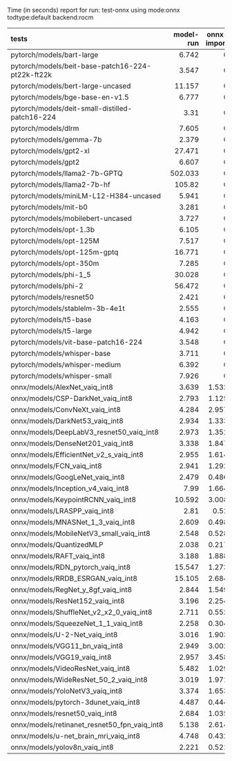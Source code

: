 Time (in seconds) report for run: test-onnx using mode:onnx todtype:default backend:rocm

| tests                                            |   model-run |   onnx-import |   torch-mlir |   iree-compile |   inference |
|:-------------------------------------------------|------------:|--------------:|-------------:|---------------:|------------:|
| pytorch/models/bart-large                        |       6.742 |         0     |            0 |          0     |       0     |
| pytorch/models/beit-base-patch16-224-pt22k-ft22k |       3.547 |         0     |            0 |          0     |       0     |
| pytorch/models/bert-large-uncased                |      11.157 |         0     |            0 |          0     |       0     |
| pytorch/models/bge-base-en-v1.5                  |       6.777 |         0     |            0 |          0     |       0     |
| pytorch/models/deit-small-distilled-patch16-224  |       3.31  |         0     |            0 |          0     |       0     |
| pytorch/models/dlrm                              |       7.605 |         0     |            0 |          0     |       0     |
| pytorch/models/gemma-7b                          |       2.379 |         0     |            0 |          0     |       0     |
| pytorch/models/gpt2-xl                           |      27.471 |         0     |            0 |          0     |       0     |
| pytorch/models/gpt2                              |       6.607 |         0     |            0 |          0     |       0     |
| pytorch/models/llama2-7b-GPTQ                    |     502.033 |         0     |            0 |          0     |       0     |
| pytorch/models/llama2-7b-hf                      |     105.82  |         0     |            0 |          0     |       0     |
| pytorch/models/miniLM-L12-H384-uncased           |       5.941 |         0     |            0 |          0     |       0     |
| pytorch/models/mit-b0                            |       3.281 |         0     |            0 |          0     |       0     |
| pytorch/models/mobilebert-uncased                |       3.727 |         0     |            0 |          0     |       0     |
| pytorch/models/opt-1.3b                          |       6.105 |         0     |            0 |          0     |       0     |
| pytorch/models/opt-125M                          |       7.517 |         0     |            0 |          0     |       0     |
| pytorch/models/opt-125m-gptq                     |      16.771 |         0     |            0 |          0     |       0     |
| pytorch/models/opt-350m                          |       7.285 |         0     |            0 |          0     |       0     |
| pytorch/models/phi-1_5                           |      30.028 |         0     |            0 |          0     |       0     |
| pytorch/models/phi-2                             |      56.472 |         0     |            0 |          0     |       0     |
| pytorch/models/resnet50                          |       2.421 |         0     |            0 |          0     |       0     |
| pytorch/models/stablelm-3b-4e1t                  |       2.555 |         0     |            0 |          0     |       0     |
| pytorch/models/t5-base                           |       4.163 |         0     |            0 |          0     |       0     |
| pytorch/models/t5-large                          |       4.942 |         0     |            0 |          0     |       0     |
| pytorch/models/vit-base-patch16-224              |       3.548 |         0     |            0 |          0     |       0     |
| pytorch/models/whisper-base                      |       3.711 |         0     |            0 |          0     |       0     |
| pytorch/models/whisper-medium                    |       6.392 |         0     |            0 |          0     |       0     |
| pytorch/models/whisper-small                     |       7.926 |         0     |            0 |          0     |       0     |
| onnx/models/AlexNet_vaiq_int8                    |       3.639 |         1.532 |            0 |          3.348 |       1.021 |
| onnx/models/CSP-DarkNet_vaiq_int8                |       2.793 |         1.125 |            0 |         10.961 |       1.072 |
| onnx/models/ConvNeXt_vaiq_int8                   |       4.284 |         2.957 |            0 |         11.601 |       0     |
| onnx/models/DarkNet53_vaiq_int8                  |       2.934 |         1.333 |            0 |          8.623 |       1.1   |
| onnx/models/DeepLabV3_resnet50_vaiq_int8         |       2.973 |         1.352 |            0 |          8.25  |       0     |
| onnx/models/DenseNet201_vaiq_int8                |       3.338 |         1.847 |            0 |         28.737 |       1.21  |
| onnx/models/EfficientNet_v2_s_vaiq_int8          |       2.955 |         1.614 |            0 |         23.203 |       1.113 |
| onnx/models/FCN_vaiq_int8                        |       2.941 |         1.292 |            0 |          7.938 |       1.063 |
| onnx/models/GoogLeNet_vaiq_int8                  |       2.479 |         0.486 |            0 |         13.323 |       1.171 |
| onnx/models/Inception_v4_vaiq_int8               |       7.99  |         1.664 |            0 |         17.158 |       1.485 |
| onnx/models/KeypointRCNN_vaiq_int8               |      10.592 |         3.008 |            0 |          1.189 |       0     |
| onnx/models/LRASPP_vaiq_int8                     |       2.81  |         0.52  |            0 |         10.896 |       0     |
| onnx/models/MNASNet_1_3_vaiq_int8                |       2.609 |         0.498 |            0 |          8.998 |       1.048 |
| onnx/models/MobileNetV3_small_vaiq_int8          |       2.548 |         0.528 |            0 |         10.991 |       1.046 |
| onnx/models/QuantizedMLP                         |       2.038 |         0.217 |            0 |          0.759 |       0.94  |
| onnx/models/RAFT_vaiq_int8                       |       3.188 |         1.888 |            0 |          6.357 |       0     |
| onnx/models/RDN_pytorch_vaiq_int8                |      15.547 |         1.273 |            0 |         13.32  |      63.256 |
| onnx/models/RRDB_ESRGAN_vaiq_int8                |      15.105 |         2.684 |            0 |         35.431 |      45     |
| onnx/models/RegNet_y_8gf_vaiq_int8               |       2.844 |         1.549 |            0 |         11.523 |       1.115 |
| onnx/models/ResNet152_vaiq_int8                  |       3.196 |         2.254 |            0 |         15.656 |       1.048 |
| onnx/models/ShuffleNet_v2_x2_0_vaiq_int8         |       2.711 |         0.552 |            0 |          6.93  |       1.058 |
| onnx/models/SqueezeNet_1_1_vaiq_int8             |       2.258 |         0.304 |            0 |          5.121 |       1.015 |
| onnx/models/U-2-Net_vaiq_int8                    |       3.016 |         1.903 |            0 |         17.736 |       0     |
| onnx/models/VGG11_bn_vaiq_int8                   |       2.949 |         3.002 |            0 |          5.296 |       1.034 |
| onnx/models/VGG19_vaiq_int8                      |       2.957 |         3.458 |            0 |          6.058 |       1.026 |
| onnx/models/VideoResNet_vaiq_int8                |       5.482 |         1.029 |            0 |          4.386 |       2.551 |
| onnx/models/WideResNet_50_2_vaiq_int8            |       3.019 |         1.971 |            0 |          8.433 |       1.009 |
| onnx/models/YoloNetV3_vaiq_int8                  |       3.374 |         1.653 |            0 |          8.719 |       1.167 |
| onnx/models/pytorch-3dunet_vaiq_int8             |       4.487 |         0.444 |            0 |          4.318 |      12.637 |
| onnx/models/resnet50_vaiq_int8                   |       2.684 |         1.035 |            0 |          7.544 |       1.023 |
| onnx/models/retinanet_resnet50_fpn_vaiq_int8     |       5.138 |         2.614 |            0 |          1.05  |       0     |
| onnx/models/u-net_brain_mri_vaiq_int8            |       4.748 |         0.432 |            0 |          4.919 |      47.111 |
| onnx/models/yolov8n_vaiq_int8                    |       2.221 |         0.521 |            0 |         11.759 |       1.082 |
